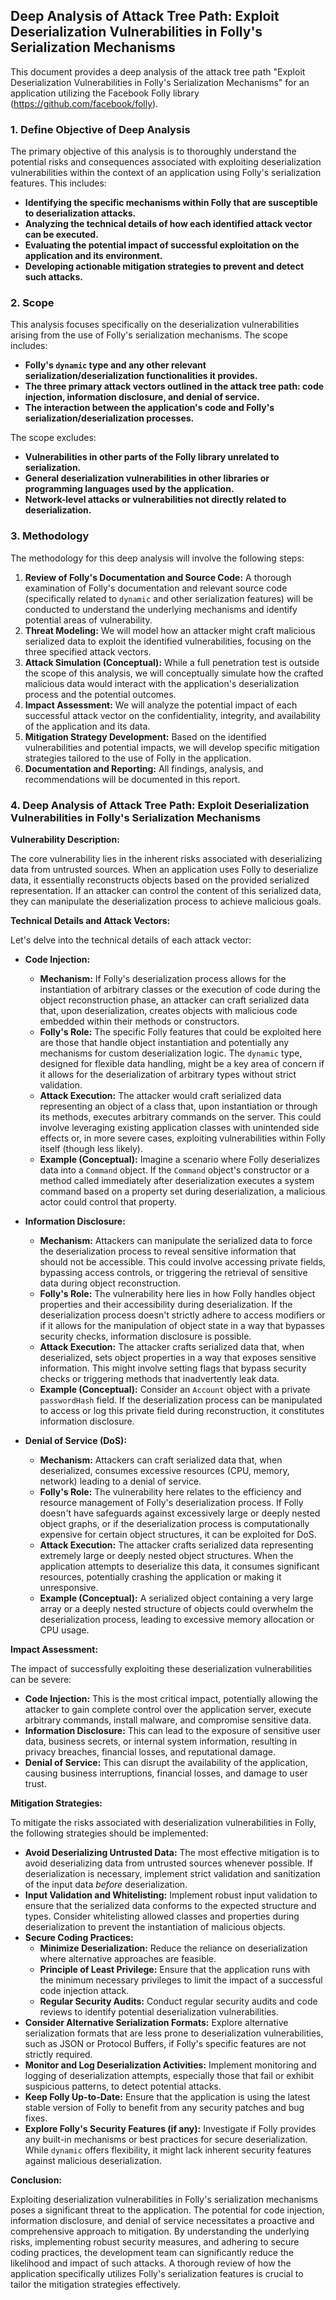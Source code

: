 ## Deep Analysis of Attack Tree Path: Exploit Deserialization Vulnerabilities in Folly's Serialization Mechanisms

This document provides a deep analysis of the attack tree path "Exploit Deserialization Vulnerabilities in Folly's Serialization Mechanisms" for an application utilizing the Facebook Folly library (https://github.com/facebook/folly).

### 1. Define Objective of Deep Analysis

The primary objective of this analysis is to thoroughly understand the potential risks and consequences associated with exploiting deserialization vulnerabilities within the context of an application using Folly's serialization features. This includes:

* **Identifying the specific mechanisms within Folly that are susceptible to deserialization attacks.**
* **Analyzing the technical details of how each identified attack vector can be executed.**
* **Evaluating the potential impact of successful exploitation on the application and its environment.**
* **Developing actionable mitigation strategies to prevent and detect such attacks.**

### 2. Scope

This analysis focuses specifically on the deserialization vulnerabilities arising from the use of Folly's serialization mechanisms. The scope includes:

* **Folly's `dynamic` type and any other relevant serialization/deserialization functionalities it provides.**
* **The three primary attack vectors outlined in the attack tree path: code injection, information disclosure, and denial of service.**
* **The interaction between the application's code and Folly's serialization/deserialization processes.**

The scope excludes:

* **Vulnerabilities in other parts of the Folly library unrelated to serialization.**
* **General deserialization vulnerabilities in other libraries or programming languages used by the application.**
* **Network-level attacks or vulnerabilities not directly related to deserialization.**

### 3. Methodology

The methodology for this deep analysis will involve the following steps:

1. **Review of Folly's Documentation and Source Code:**  A thorough examination of Folly's documentation and relevant source code (specifically related to `dynamic` and other serialization features) will be conducted to understand the underlying mechanisms and identify potential areas of vulnerability.
2. **Threat Modeling:**  We will model how an attacker might craft malicious serialized data to exploit the identified vulnerabilities, focusing on the three specified attack vectors.
3. **Attack Simulation (Conceptual):**  While a full penetration test is outside the scope of this analysis, we will conceptually simulate how the crafted malicious data would interact with the application's deserialization process and the potential outcomes.
4. **Impact Assessment:**  We will analyze the potential impact of each successful attack vector on the confidentiality, integrity, and availability of the application and its data.
5. **Mitigation Strategy Development:**  Based on the identified vulnerabilities and potential impacts, we will develop specific mitigation strategies tailored to the use of Folly in the application.
6. **Documentation and Reporting:**  All findings, analysis, and recommendations will be documented in this report.

### 4. Deep Analysis of Attack Tree Path: Exploit Deserialization Vulnerabilities in Folly's Serialization Mechanisms

**Vulnerability Description:**

The core vulnerability lies in the inherent risks associated with deserializing data from untrusted sources. When an application uses Folly to deserialize data, it essentially reconstructs objects based on the provided serialized representation. If an attacker can control the content of this serialized data, they can manipulate the deserialization process to achieve malicious goals.

**Technical Details and Attack Vectors:**

Let's delve into the technical details of each attack vector:

* **Code Injection:**
    * **Mechanism:**  If Folly's deserialization process allows for the instantiation of arbitrary classes or the execution of code during the object reconstruction phase, an attacker can craft serialized data that, upon deserialization, creates objects with malicious code embedded within their methods or constructors.
    * **Folly's Role:**  The specific Folly features that could be exploited here are those that handle object instantiation and potentially any mechanisms for custom deserialization logic. The `dynamic` type, designed for flexible data handling, might be a key area of concern if it allows for the deserialization of arbitrary types without strict validation.
    * **Attack Execution:** The attacker would craft serialized data representing an object of a class that, upon instantiation or through its methods, executes arbitrary commands on the server. This could involve leveraging existing application classes with unintended side effects or, in more severe cases, exploiting vulnerabilities within Folly itself (though less likely).
    * **Example (Conceptual):** Imagine a scenario where Folly deserializes data into a `Command` object. If the `Command` object's constructor or a method called immediately after deserialization executes a system command based on a property set during deserialization, a malicious actor could control that property.

* **Information Disclosure:**
    * **Mechanism:**  Attackers can manipulate the serialized data to force the deserialization process to reveal sensitive information that should not be accessible. This could involve accessing private fields, bypassing access controls, or triggering the retrieval of sensitive data during object reconstruction.
    * **Folly's Role:**  The vulnerability here lies in how Folly handles object properties and their accessibility during deserialization. If the deserialization process doesn't strictly adhere to access modifiers or if it allows for the manipulation of object state in a way that bypasses security checks, information disclosure is possible.
    * **Attack Execution:** The attacker crafts serialized data that, when deserialized, sets object properties in a way that exposes sensitive information. This might involve setting flags that bypass security checks or triggering methods that inadvertently leak data.
    * **Example (Conceptual):** Consider an `Account` object with a private `passwordHash` field. If the deserialization process can be manipulated to access or log this private field during reconstruction, it constitutes information disclosure.

* **Denial of Service (DoS):**
    * **Mechanism:**  Attackers can craft serialized data that, when deserialized, consumes excessive resources (CPU, memory, network) leading to a denial of service.
    * **Folly's Role:**  The vulnerability here relates to the efficiency and resource management of Folly's deserialization process. If Folly doesn't have safeguards against excessively large or deeply nested object graphs, or if the deserialization process is computationally expensive for certain object structures, it can be exploited for DoS.
    * **Attack Execution:** The attacker crafts serialized data representing extremely large or deeply nested object structures. When the application attempts to deserialize this data, it consumes significant resources, potentially crashing the application or making it unresponsive.
    * **Example (Conceptual):**  A serialized object containing a very large array or a deeply nested structure of objects could overwhelm the deserialization process, leading to excessive memory allocation or CPU usage.

**Impact Assessment:**

The impact of successfully exploiting these deserialization vulnerabilities can be severe:

* **Code Injection:** This is the most critical impact, potentially allowing the attacker to gain complete control over the application server, execute arbitrary commands, install malware, and compromise sensitive data.
* **Information Disclosure:**  This can lead to the exposure of sensitive user data, business secrets, or internal system information, resulting in privacy breaches, financial losses, and reputational damage.
* **Denial of Service:** This can disrupt the availability of the application, causing business interruptions, financial losses, and damage to user trust.

**Mitigation Strategies:**

To mitigate the risks associated with deserialization vulnerabilities in Folly, the following strategies should be implemented:

* **Avoid Deserializing Untrusted Data:** The most effective mitigation is to avoid deserializing data from untrusted sources whenever possible. If deserialization is necessary, implement strict validation and sanitization of the input data *before* deserialization.
* **Input Validation and Whitelisting:**  Implement robust input validation to ensure that the serialized data conforms to the expected structure and types. Consider whitelisting allowed classes and properties during deserialization to prevent the instantiation of malicious objects.
* **Secure Coding Practices:**
    * **Minimize Deserialization:**  Reduce the reliance on deserialization where alternative approaches are feasible.
    * **Principle of Least Privilege:** Ensure that the application runs with the minimum necessary privileges to limit the impact of a successful code injection attack.
    * **Regular Security Audits:** Conduct regular security audits and code reviews to identify potential deserialization vulnerabilities.
* **Consider Alternative Serialization Formats:** Explore alternative serialization formats that are less prone to deserialization vulnerabilities, such as JSON or Protocol Buffers, if Folly's specific features are not strictly required.
* **Monitor and Log Deserialization Activities:** Implement monitoring and logging of deserialization attempts, especially those that fail or exhibit suspicious patterns, to detect potential attacks.
* **Keep Folly Up-to-Date:** Ensure that the application is using the latest stable version of Folly to benefit from any security patches and bug fixes.
* **Explore Folly's Security Features (if any):** Investigate if Folly provides any built-in mechanisms or best practices for secure deserialization. While `dynamic` offers flexibility, it might lack inherent security features against malicious deserialization.

**Conclusion:**

Exploiting deserialization vulnerabilities in Folly's serialization mechanisms poses a significant threat to the application. The potential for code injection, information disclosure, and denial of service necessitates a proactive and comprehensive approach to mitigation. By understanding the underlying risks, implementing robust security measures, and adhering to secure coding practices, the development team can significantly reduce the likelihood and impact of such attacks. A thorough review of how the application specifically utilizes Folly's serialization features is crucial to tailor the mitigation strategies effectively.
